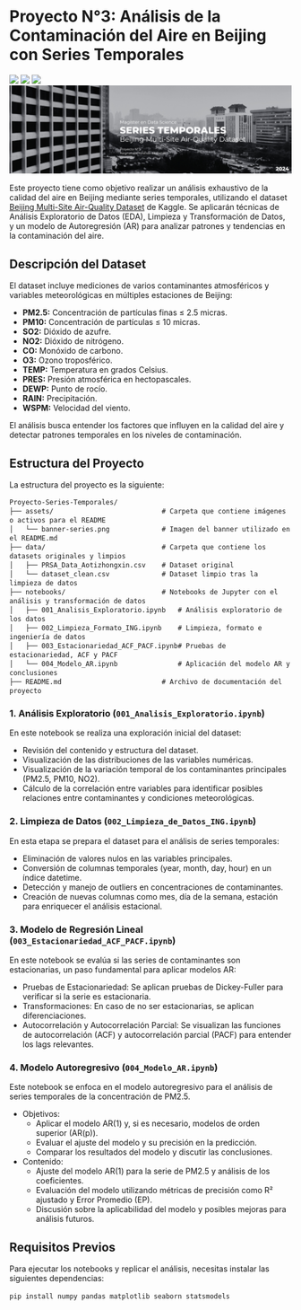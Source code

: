 # Proyecto N°3: Análisis de la Contaminación del Aire en Beijing con Series Temporales

<p align="left">
   <img src="https://img.shields.io/badge/Status-En%20Desarrollo-green?style=plastic">
   <img src="https://img.shields.io/badge/Python-3776AB?style=plastic&logo=python&logoColor=white"/>
   <img src="https://img.shields.io/badge/Jupyter-%23e58f1a.svg?style=plastic&logo=Jupyter&logoColor=white"/>

<img src="./assets/banner-series.png"/>

Este proyecto tiene como objetivo realizar un análisis exhaustivo de la calidad del aire en Beijing mediante series temporales, utilizando el dataset [Beijing Multi-Site Air-Quality Dataset](https://www.kaggle.com/datasets/sid321axn/beijing-multisite-airquality-data-set) de Kaggle. Se aplicarán técnicas de Análisis Exploratorio de Datos (EDA), Limpieza y Transformación de Datos, y un modelo de Autoregresión (AR) para analizar patrones y tendencias en la contaminación del aire.

## Descripción del Dataset

El dataset incluye mediciones de varios contaminantes atmosféricos y variables meteorológicas en múltiples estaciones de Beijing:

- **PM2.5:** Concentración de partículas finas ≤ 2.5 micras.
- **PM10:** Concentración de partículas ≤ 10 micras.
- **SO2:** Dióxido de azufre.
- **NO2:** Dióxido de nitrógeno.
- **CO:** Monóxido de carbono.
- **O3:** Ozono troposférico.
- **TEMP:** Temperatura en grados Celsius.
- **PRES:** Presión atmosférica en hectopascales.
- **DEWP:** Punto de rocío.
- **RAIN:** Precipitación.
- **WSPM:** Velocidad del viento.

El análisis busca entender los factores que influyen en la calidad del aire y detectar patrones temporales en los niveles de contaminación.

## Estructura del Proyecto

La estructura del proyecto es la siguiente:
```
Proyecto-Series-Temporales/
├── assets/                           # Carpeta que contiene imágenes o activos para el README
│   └── banner-series.png             # Imagen del banner utilizado en el README.md
├── data/                             # Carpeta que contiene los datasets originales y limpios
│   ├── PRSA_Data_Aotizhongxin.csv    # Dataset original
│   └── dataset_clean.csv             # Dataset limpio tras la limpieza de datos
├── notebooks/                        # Notebooks de Jupyter con el análisis y transformación de datos
│   ├── 001_Analisis_Exploratorio.ipynb   # Análisis exploratorio de los datos
│   ├── 002_Limpieza_Formato_ING.ipynb    # Limpieza, formato e ingeniería de datos
│   ├── 003_Estacionariedad_ACF_PACF.ipynb# Pruebas de estacionariedad, ACF y PACF
│   └── 004_Modelo_AR.ipynb               # Aplicación del modelo AR y conclusiones
├── README.md                         # Archivo de documentación del proyecto
```

### 1. **Análisis Exploratorio (`001_Analisis_Exploratorio.ipynb`)**
En este notebook se realiza una exploración inicial del dataset:
- Revisión del contenido y estructura del dataset.
- Visualización de las distribuciones de las variables numéricas.
- Visualización de la variación temporal de los contaminantes principales (PM2.5, PM10, NO2).
- Cálculo de la correlación entre variables para identificar posibles relaciones entre contaminantes y condiciones meteorológicas.

### 2. **Limpieza de Datos (`002_Limpieza_de_Datos_ING.ipynb`)**
En esta etapa se prepara el dataset para el análisis de series temporales:
- Eliminación de valores nulos en las variables principales.
- Conversión de columnas temporales (year, month, day, hour) en un índice datetime.
- Detección y manejo de outliers en concentraciones de contaminantes.
- Creación de nuevas columnas como mes, día de la semana, estación para enriquecer el análisis estacional.

### 3. **Modelo de Regresión Lineal (`003_Estacionariedad_ACF_PACF.ipynb`)**
En este notebook se evalúa si las series de contaminantes son estacionarias, un paso fundamental para aplicar modelos AR:
- Pruebas de Estacionariedad: Se aplican pruebas de Dickey-Fuller para verificar si la serie es estacionaria.
- Transformaciones: En caso de no ser estacionarias, se aplican diferenciaciones.
- Autocorrelación y Autocorrelación Parcial: Se visualizan las funciones de autocorrelación (ACF) y autocorrelación parcial (PACF) para entender los lags relevantes.

### 4. **Modelo Autoregresivo (`004_Modelo_AR.ipynb`)**
Este notebook se enfoca en el modelo autoregresivo para el análisis de series temporales de la concentración de PM2.5.
- Objetivos:
    - Aplicar el modelo AR(1) y, si es necesario, modelos de orden superior (AR(p)).
    - Evaluar el ajuste del modelo y su precisión en la predicción.
    - Comparar los resultados del modelo y discutir las conclusiones.
- Contenido:
    - Ajuste del modelo AR(1) para la serie de PM2.5 y análisis de los coeficientes.
    - Evaluación del modelo utilizando métricas de precisión como R² ajustado y Error Promedio (EP).
    - Discusión sobre la aplicabilidad del modelo y posibles mejoras para análisis futuros.

## Requisitos Previos

Para ejecutar los notebooks y replicar el análisis, necesitas instalar las siguientes dependencias:

`pip install numpy pandas matplotlib seaborn statsmodels`
